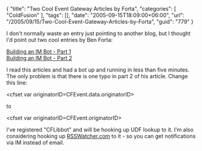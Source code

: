 {
	"title": "Two Cool Event Gateway Articles by Forta",
	"categories": [
		"ColdFusion"
	],
	"tags": [],
	"date": "2005-09-15T18:09:00+06:00",
	"url": "/2005/09/15/Two-Cool-Event-Gateway-Articles-by-Forta",
	"guid": "779"
}

I don't normally waste an entry just pointing to another blog, but I thought I'd point out two cool entries by Ben Forta:

<a href="http://www.forta.com/blog/index.cfm?mode=e&entry=1737">Building an IM Bot - Part 1</a><br>
<a href="http://www.forta.com/blog/index.cfm?mode=e&entry=1738">Building an IM Bot - Part 2</a>

I read this articles and had a bot up and running in less than five minutes. The only problem is that there is one typo in part 2 of his article. Change this line:

&lt;cfset var originatorID=CFEvent.data.originatorID&gt;

to

&lt;cfset var originatorID=CFEvent.originatorID&gt;

I've registered "CFLibbot" and will be hooking up UDF lookup to it. I'm also considering hooking up <a href="http://www.rsswatcher.com">RSSWatcher.com</a> to it - so you can get notifications via IM instead of email.